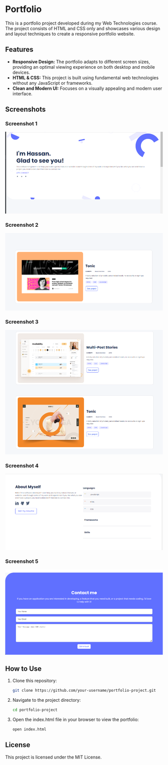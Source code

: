 # Portfolio

This is a portfolio project developed during my Web Technologies course. The project consists of HTML and CSS only and showcases various design and layout techniques to create a responsive portfolio website.

## Features
- **Responsive Design:** The portfolio adapts to different screen sizes, providing an optimal viewing experience on both desktop and mobile devices.
- **HTML & CSS:** This project is built using fundamental web technologies without any JavaScript or frameworks.
- **Clean and Modern UI:** Focuses on a visually appealing and modern user interface.

## Screenshots

### Screenshot 1
![Screenshot of portfolio project](./screenshot1.png)

### Screenshot 2
![Screenshot of portfolio project](./screenshot2.png)

### Screenshot 3
![Screenshot of portfolio project](./screenshot3.png)

### Screenshot 4
![Screenshot of portfolio project](./screenshot4.png)

### Screenshot 5
![Screenshot of portfolio project](./screenshot5.png)


## How to Use

1. Clone this repository:
   ```bash
   git clone https://github.com/your-username/portfolio-project.git
2. Navigate to the project directory:
     ```bash
    cd portfolio-project
3. Open the index.html file in your browser to view the portfolio:
     ```bash
     open index.html
## License
This project is licensed under the MIT License.



